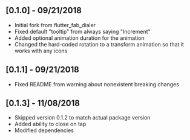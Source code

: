 ## [0.1.0] - 09/21/2018

* Initial fork from flutter_fab_dialer
* Fixed default "tooltip" from always saying "Increment"
* Added optional animation duration for the animation
* Changed the hard-coded rotation to a transform animation so that it works with any icons

## [0.1.1] - 09/21/2018

* Fixed README from warning about nonexistent breaking changes

## [0.1.3] - 11/08/2018

* Skipped version 0.1.2 to match actual package version
* Added ability to close on tap
* Modified dependencies